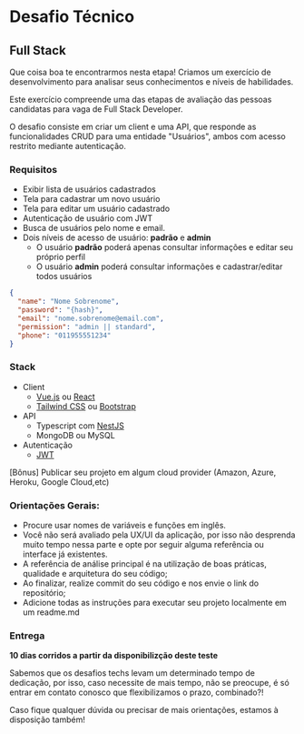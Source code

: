 # Desafio Técnico

## Full Stack

Que coisa boa te encontrarmos nesta etapa! Criamos um exercício de desenvolvimento para analisar seus conhecimentos e níveis de habilidades.

Este exercício compreende uma das etapas de avaliação das pessoas candidatas para vaga de Full Stack Developer.

O desafio consiste em criar um client e uma API, que responde as funcionalidades CRUD para uma entidade "Usuários", ambos com acesso restrito mediante autenticação.

### Requisitos

- Exibir lista de usuários cadastrados
- Tela para cadastrar um novo usuário
- Tela para editar um usuário cadastrado
- Autenticação de usuário com JWT
- Busca de usuários pelo nome e email.
- Dois níveis de acesso de usuário: **padrão** e **admin**
	- O usuário **padrão** poderá apenas consultar informações e editar seu próprio perfil
	- O usuário **admin** poderá consultar informações e cadastrar/editar todos usuários

```json
{
  "name": "Nome Sobrenome",
  "password": "{hash}",
  "email": "nome.sobrenome@email.com",
  "permission": "admin || standard",
  "phone": "011955551234" 
}
```

### Stack

- Client 
	- [Vue.js](https://vuejs.org/) ou [React](https://pt-br.reactjs.org/)
	- [Tailwind CSS](https://tailwindcss.com/) ou [Bootstrap](https://getbootstrap.com/)
- API	
	- Typescript com [NestJS](https://nestjs.com)
	- MongoDB ou MySQL
- Autenticação 
	- [JWT](http://jwt.io/)

[Bônus] Publicar seu projeto em algum cloud provider (Amazon, Azure, Heroku, Google Cloud,etc)

### Orientações Gerais:

- Procure usar nomes de variáveis e funções em inglês.
- Você não será avaliado pela UX/UI da aplicação, por isso não desprenda muito tempo nessa parte e opte por seguir alguma referência ou interface já existentes.
- A referência de análise principal é na utilização de boas práticas, qualidade e arquitetura do seu código;
- Ao finalizar, realize commit do seu código e nos envie o link do repositório;
- Adicione todas as instruções para executar seu projeto localmente em um readme.md

### Entrega

**10 dias corridos a partir da disponibilizção deste teste**

Sabemos que os desafios techs levam um determinado tempo de dedicação, por isso, caso necessite de mais tempo, não se preocupe, é só entrar em contato conosco que flexibilizamos o prazo, combinado?! 

Caso fique qualquer dúvida ou precisar de mais orientações, estamos à disposição também!
